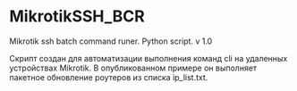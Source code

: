 # MikrotikSSH_BCR
Mikrotik ssh batch command runer. Python script.
v 1.0

Скрипт создан для автоматизации выполнения команд cli на удаленных устройствах Mikrotik.
В опубликованном примере он выполняет пакетное обновление роутеров из списка ip_list.txt.